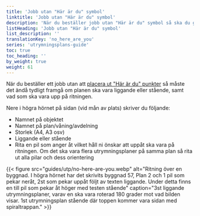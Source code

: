 ```yaml
---
title: 'Jobb utan "Här är du" symbol'
linktitle: 'Jobb utan "Här är du" symbol'
description: 'När du beställer jobb utan "Här är du" symbol så ska du göra så här'
listHeading: 'Jobb utan "Här är du" symbol'
list_description: ''
translationKey: 'no_here_are_you'
series: 'utrymningsplans-guide'
toc: true
toc_heading: ''
by_weight: true
weight: 61
---
```


När du beställer ett jobb utan att [placera ut "Här är du" punkter](/guider/utrymningsplan/symboler/#här-är-du--punkt) så måste det ändå tydligt framgå om planen ska vara liggande eller stående, samt vad som ska vara upp på ritningen.

Nere i högra hörnet på sidan (vid mån av plats) skriver du följande:
- Namnet på objektet
- Namnet på plan/våning/avdelning
- Storlek (A4, A3 osv)
- Liggande eller stående
- Rita en pil som anger åt vilket håll ni önskar att uppåt ska vara på ritningen. Om det ska vara flera utrymningsplaner på samma plan så rita ut alla pilar och dess orientering

{{< figure src="guides/utp/no-here-are-you.webp" alt="Ritning över en byggnad. I högra hörnet har det skrivits byggnad 57, Plan 2 och 1 pil som pekar neråt, 2st som pekar uppåt följt av texten liggande. Under detta finns en till pil som pekar åt höger med testen stående" caption="3st liggande utrymningsplaner, varav en ska vara roterad 180 grader mot vad bilden visar. 1st utrymningsplan stående där toppen kommer vara sidan med spiraltrappan."  >}}





